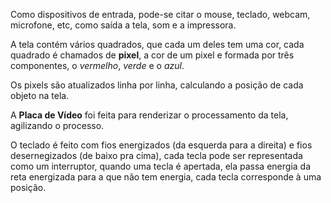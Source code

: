 Como dispositivos de entrada, pode-se citar o mouse, teclado, webcam, microfone, etc, como saída a tela, som e a impressora.

A tela contém vários quadrados, que cada um deles tem uma cor, cada quadrado é chamados de **pixel**, a cor de um pixel e formada por três componentes, o *vermelho*, *verde* e o *azul*.

Os pixels são atualizados linha por linha, calculando a posição de cada objeto na tela.

A **Placa de Vídeo** foi feita para renderizar o processamento da tela, agilizando o processo.

O teclado é feito com fios energizados (da esquerda para a direita) e fios desernegizados (de baixo pra cima), cada tecla pode ser representada como um interruptor, quando uma tecla é apertada, ela passa energia da reta energizada para a que não tem energia, cada tecla corresponde à uma posição.
